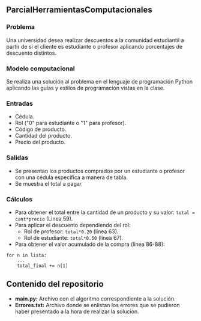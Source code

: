 ## ParcialHerramientasComputacionales
### Problema
Una universidad desea realizar descuentos a la comunidad estudiantil a partir de si el cliente es estudiante o profesor aplicando porcentajes de descuento distintos.
### Modelo computacional
Se realiza una solución al problema en el lenguaje de programación Python aplicando las guías y estilos de programación vistas en la clase.
### Entradas
- Cédula.
- Rol ("0" para estudiante o "1" para profesor).
- Código de producto.
- Cantidad del producto.
- Precio del producto.
### Salidas
- Se presentan los productos comprados por un estudiante o profesor con una cédula específica a manera de tabla.
- Se muestra el total a pagar
### Cálculos
- Para obtener el total entre la cantidad de un producto y su valor: `total = cant*precio` (Linea 59).
- Para aplicar el descuento dependiendo del rol:
  - Rol de profesor: `total*0.20` (línea 63).
  - Rol de estudiante: `total*0.50` (línea 67).
- Para obtener el valor acumulado de la compra (línea 86-88):
~~~
for n in lista:
    ...
    total_final += n[1]
~~~

## Contenido del repositorio
- **main.py:** Archivo con el algoritmo correspondiente a la solución.
- **Errores.txt:** Archivo donde se enlistan los errores que se pudieron haber presentado a la hora de realizar la solución.
